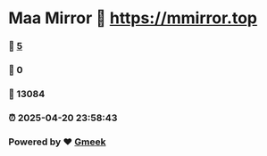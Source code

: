 # Maa Mirror :link: https://mmirror.top 
### :page_facing_up: [5](https://mmirror.top/tag.html) 
### :speech_balloon: 0 
### :hibiscus: 13084 
### :alarm_clock: 2025-04-20 23:58:43 
### Powered by :heart: [Gmeek](https://github.com/Meekdai/Gmeek)
